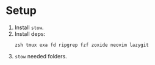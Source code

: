 # Setup

1.  Install `stow`.
2.  Install deps:
    ```
    zsh tmux exa fd ripgrep fzf zoxide neovim lazygit
    ```
3. `stow` needed folders.

